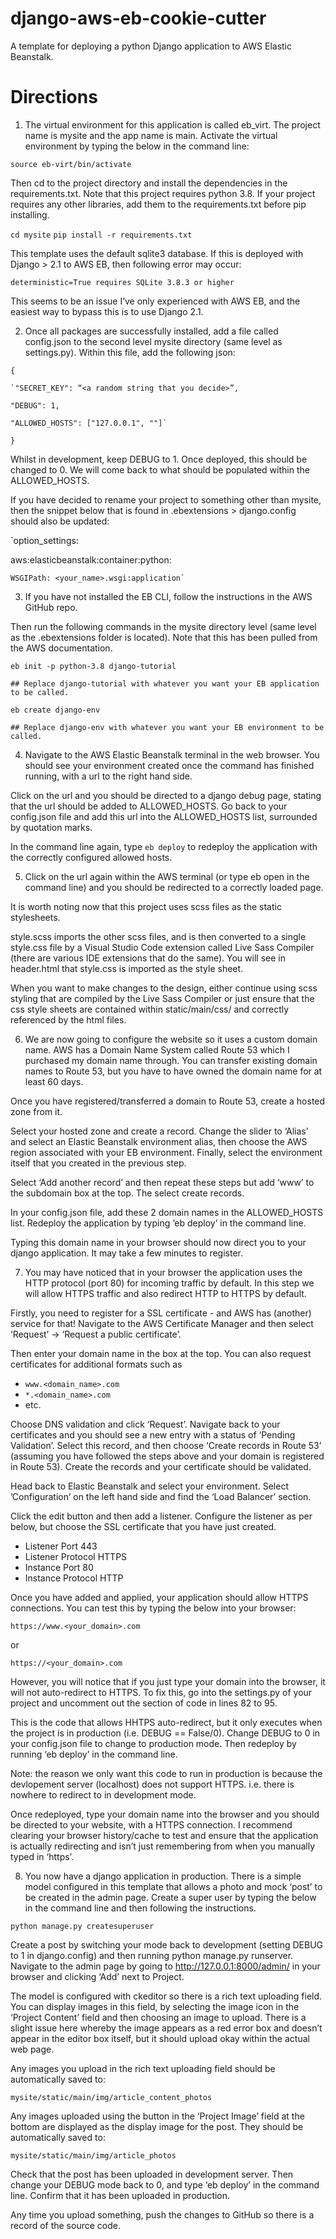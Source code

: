 # django-aws-eb-cookie-cutter
A template for deploying a python Django application to AWS Elastic Beanstalk.

# Directions

1. The virtual environment for this application is called eb_virt. The project name is mysite and the app name is main. Activate the virtual environment by typing the below in the command line:

`source eb-virt/bin/activate`

Then cd to the project directory and install the dependencies in the requirements.txt. Note that this project requires python 3.8. If your project requires any other libraries, add them to the requirements.txt before pip installing.

`cd mysite`
`pip install -r requirements.txt`

This template uses the default sqlite3 database. If this is deployed with Django > 2.1 to AWS EB, then following error may occur:

`deterministic=True requires SQLite 3.8.3 or higher`
 

This seems to be an issue I’ve only experienced with AWS EB, and the easiest way to bypass this is to use Django 2.1. 

2. Once all packages are successfully installed, add a file called config.json to the second level mysite directory (same level as settings.py). Within this file, add the following json:

`{`

    `"SECRET_KEY": “<a random string that you decide>”,
    
    "DEBUG": 1,
    
    "ALLOWED_HOSTS": ["127.0.0.1", ""]`
    
`}`
 

Whilst in development, keep DEBUG to 1. Once deployed, this should be changed to 0. We will come back to what should be populated within the ALLOWED_HOSTS.

If you have decided to rename your project to something other than mysite, then the snippet below that is found in .ebextensions > django.config should also be updated:

`option_settings:

  aws:elasticbeanstalk:container:python:
  
    WSGIPath: <your_name>.wsgi:application`
    
3. If you have not installed the EB CLI, follow the instructions in the AWS GitHub repo.

Then run the following commands in the mysite directory level (same level as the .ebextensions folder is located). Note that this has been pulled from the AWS documentation.

`eb init -p python-3.8 django-tutorial`

`## Replace django-tutorial with whatever you want your EB application to be called.`

`eb create django-env`

`## Replace django-env with whatever you want your EB environment to be called.`

4. Navigate to the AWS Elastic Beanstalk terminal in the web browser. You should see your environment created once the command has finished running, with a url to the right hand side.

Click on the url and you should be directed to a django debug page, stating that the url should be added to ALLOWED_HOSTS. Go back to your config.json file and add this url into the ALLOWED_HOSTS list, surrounded by quotation marks.

In the command line again, type `eb deploy` to redeploy the application with the correctly configured allowed hosts.

5. Click on the url again within the AWS terminal (or type eb open in the command line) and you should be redirected to a correctly loaded page.

It is worth noting now that this project uses scss files as the static stylesheets.

style.scss imports the other scss files, and is then converted to a single style.css file by a Visual Studio Code extension called Live Sass Compiler (there are various IDE extensions that do the same). You will see in header.html that style.css is imported as the style sheet.

When you want to make changes to the design, either continue using scss styling that are compiled by the Live Sass Compiler or just ensure that the css style sheets are contained within static/main/css/ and correctly referenced by the html files.

6. We are now going to configure the website so it uses a custom domain name. AWS has a Domain Name System called Route 53 which I purchased my domain name through. You can transfer existing domain names to Route 53, but you have to have owned the domain name for at least 60 days.

Once you have registered/transferred a domain to Route 53, create a hosted zone from it.

Select your hosted zone and create a record. Change the slider to ‘Alias’ and select an Elastic Beanstalk environment alias, then choose the AWS region associated with your EB environment. Finally, select the environment itself that you created in the previous step.

Select ‘Add another record’ and then repeat these steps but add ‘www’ to the subdomain box at the top. The select create records.

In your config.json file, add these 2 domain names in the ALLOWED_HOSTS list. Redeploy the application by typing ‘eb deploy’ in the command line.

Typing this domain name in your browser should now direct you to your django application. It may take a few minutes to register.

7. You may have noticed that in your browser the application uses the HTTP protocol (port 80) for incoming traffic by default. In this step we will allow HTTPS traffic and also redirect HTTP to HTTPS by default.

Firstly, you need to register for a SSL certificate - and AWS has (another) service for that! Navigate to the AWS Certificate Manager and then select ‘Request’ -> ‘Request a public certificate’.

Then enter your domain name in the box at the top. You can also request certificates for additional formats such as

* `www.<domain_name>.com`
* `*.<domain_name>.com`
* etc.

Choose DNS validation and click ‘Request’. Navigate back to your certificates and you should see a new entry with a status of ‘Pending Validation’. Select this record, and then choose ‘Create records in Route 53’ (assuming you have followed the steps above and your domain is registered in Route 53). Create the records and your certificate should be validated.

Head back to Elastic Beanstalk and select your environment. Select ’Configuration’ on the left hand side and find the ‘Load Balancer’ section.

Click the edit button and then add a listener. Configure the listener as per below, but choose the SSL certificate that you have just created.

* Listener Port 443
* Listener Protocol HTTPS
* Instance Port 80
* Instance Protocol HTTP

Once you have added and applied, your application should allow HTTPS connections. You can test this by typing the below into your browser:

`https://www.<your_domain>.com`

or

`https://<your_domain>.com`

However, you will notice that if you just type your domain into the browser, it will not auto-redirect to HTTPS. To fix this, go into the settings.py of your project and uncomment out the section of code in lines 82 to 95.

This is the code that allows HHTPS auto-redirect, but it only executes when the project is in production (i.e. DEBUG == False/0). Change DEBUG to 0 in your config.json file to change to production mode. Then redeploy by running ‘eb deploy’ in the command line.

Note: the reason we only want this code to run in production is because the devlopement server (localhost) does not support HTTPS. i.e. there is nowhere to redirect to in development mode. 

Once redeployed, type your domain name into the browser and you should be directed to your website, with a HTTPS connection. I recommend clearing your browser history/cache to test and ensure that the application is actually redirecting and isn’t just remembering from when you manually typed in ‘https’.

8. You now have a django application in production. There is a simple model configured in this template that allows a photo and mock ‘post’ to be created in the admin page. Create a super user by typing the below in the command line and then following the instructions. 

`python manage.py createsuperuser`
 

Create a post by switching your mode back to development (setting DEBUG to 1 in django.config) and then running python manage.py runserver. Navigate to the admin page by going to http://127.0.0.1:8000/admin/ in your browser and clicking ‘Add’ next to Project.

The model is configured with ckeditor so there is a rich text uploading field. You can display images in this field, by selecting the image icon in the ‘Project Content’ field and then choosing an image to upload. There is a slight issue here whereby the image appears as a red error box and doesn’t appear in the editor box itself, but it should upload okay within the actual web page.

Any images you upload in the rich text uploading field should be automatically saved to:

`mysite/static/main/img/article_content_photos`
 

Any images uploaded using the button in the ‘Project Image’ field at the bottom are displayed as the display image for the post. They should be automatically saved to:

`mysite/static/main/img/article_photos`
 

Check that the post has been uploaded in development server. Then change your DEBUG mode back to 0, and type ‘eb deploy’ in the command line. Confirm that it has been uploaded in production.

Any time you upload something, push the changes to GitHub so there is a record of the source code. 
